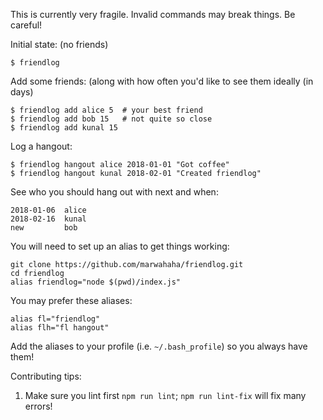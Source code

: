 This is currently very fragile. Invalid commands may break things. Be careful!

Initial state: (no friends)
```
$ friendlog
```

Add some friends: (along with how often you'd like to see them ideally (in days)
```
$ friendlog add alice 5  # your best friend
$ friendlog add bob 15   # not quite so close
$ friendlog add kunal 15
```

Log a hangout:
```
$ friendlog hangout alice 2018-01-01 "Got coffee"
$ friendlog hangout kunal 2018-02-01 "Created friendlog"
```

See who you should hang out with next and when:
```
2018-01-06  alice
2018-02-16  kunal
new         bob
```

You will need to set up an alias to get things working:
```
git clone https://github.com/marwahaha/friendlog.git
cd friendlog
alias friendlog="node $(pwd)/index.js"
```
You may prefer these aliases:
```
alias fl="friendlog"
alias flh="fl hangout"
```

Add the aliases to your profile (i.e. `~/.bash_profile`) so you always have them!

Contributing tips:
1. Make sure you lint first `npm run lint`; `npm run lint-fix` will fix many errors!